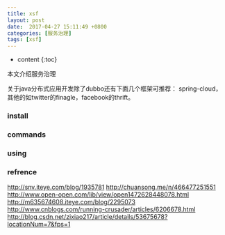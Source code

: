```yaml
---
title: xsf
layout: post
date:  2017-04-27 15:11:49 +0800 
categories: [服务治理]
tags: [xsf]
---
```



* content
{:toc}


本文介绍服务治理


关于java分布式应用开发除了dubbo还有下面几个框架可推荐：
spring-cloud，其他的如twitter的finagle，facebook的thrift。







### install

### commands

### using

### refrence

http://snv.iteye.com/blog/1935781
http://chuansong.me/n/466477251551
http://www.open-open.com/lib/view/open1472628448078.html
http://m635674608.iteye.com/blog/2295073
http://www.cnblogs.com/running-crusader/articles/6206678.html
http://blog.csdn.net/zixiao217/article/details/53675678?locationNum=7&fps=1
